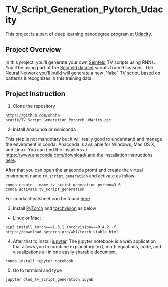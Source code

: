 # TV_Script_Generation_Pytorch_Udacity
This project is a part of deep learning nanodegree program at [Udacity](https://www.udacity.com/course/deep-learning-nanodegree--nd101).

## Project Overview

In this project, you'll generate your own [Seinfeld](https://www.imdb.com/title/tt0098904/?ref_=nv_sr_srsg_0) TV scripts using RNNs.
You'll be using part of the [Seinfeld dataset](https://www.kaggle.com/thec03u5/seinfeld-chronicles#scripts.csv) scripts from 9 seasons. The Neural Network you'll build will generate a new ,"fake" TV script, based on patterns it recognizes in this training data.

## Project Instruction

1. Clone the repository

```
https://github.com/shaha-pratik/TV_Script_Generation_Pytorch_Udacity.git
```
2. Install Anaconda or miniconda

This step is not mandotary but it will really good to understand and manage the enviroment in conda. Anaconda is available for Windows, Mac OS X, and Linux. You can find the installers at https://www.anaconda.com/download/ and the installation instructions [here](https://docs.anaconda.com/anaconda/install/).

After that you can open the anaconda promt and create the virtual enviroment name `tv_script_generation` and activate as follow:

```
conda create --name tv_script_generation python=3.6
conda activate tv_script_generation
```

For conda cheatsheet can be found [here](https://docs.conda.io/projects/conda/en/latest/user-guide/cheatsheet.html)

3. Install [PyTorch](https://pytorch.org/) and [torchvision](https://pytorch.org/docs/stable/torchvision/index.html) as below

* Linux or Mac:
```
pip3 install torch===1.3.1 torchvision===0.4.2 -f https://download.pytorch.org/whl/torch_stable.html
```

4. After that to install [jupyter](https://jupyter.org/). The jupyter notebook is a web application that allows you to combine explanatory text, math equations, code, and visualizations all in one easily sharable document.
```
conda install jupyter notebook
```

5. Go to terminal and type
```
jupyter dlnd_tv_script_generation.ipynb
```
